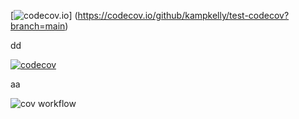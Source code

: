 [![codecov.io](https://codecov.io/github/kampkelly/test-codecov/coverage.svg?branch=main)]
(https://codecov.io/github/kampkelly/test-codecov?branch=main)

dd

[![codecov](https://codecov.io/github/kampkelly/test-codecov/branch/main/graph/badge.svg?token=cf0adb61-3507-46af-8049-434466a65cf3)](https://app.codecov.io/github/kampkelly/test-codecov)


aa

![cov workflow](https://github.com/kampkelly/test-codecov/actions/workflows/codecov.yml/badge.svg?branch=develop)
